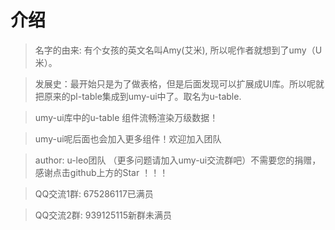 # 介绍

> 名字的由来: 有个女孩的英文名叫Amy(艾米), 所以呢作者就想到了umy（U米）。

> 发展史：最开始只是为了做表格，但是后面发现可以扩展成UI库。所以呢就把原来的pl-table集成到umy-ui中了。取名为u-table.

> umy-ui库中的u-table 组件流畅渲染万级数据！

> umy-ui呢后面也会加入更多组件！欢迎加入团队

> author: u-leo团队 （更多问题请加入umy-ui交流群吧）不需要您的捐赠，感谢点击github上方的Star ！！！

> QQ交流1群: 675286117已满员

> QQ交流2群: 939125115新群未满员
